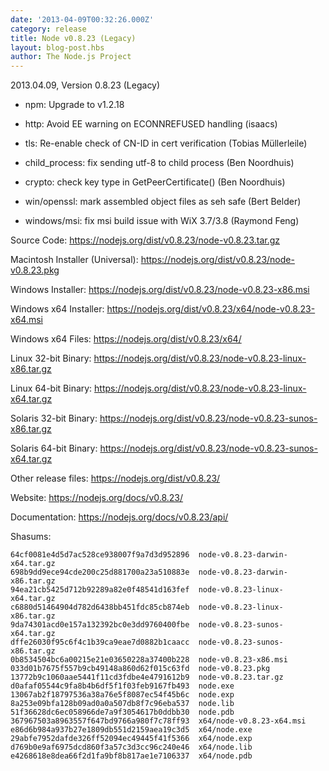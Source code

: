 ```yaml
---
date: '2013-04-09T00:32:26.000Z'
category: release
title: Node v0.8.23 (Legacy)
layout: blog-post.hbs
author: The Node.js Project
---
```


2013.04.09, Version 0.8.23 (Legacy)

- npm: Upgrade to v1.2.18

- http: Avoid EE warning on ECONNREFUSED handling (isaacs)

- tls: Re-enable check of CN-ID in cert verification (Tobias Müllerleile)

- child_process: fix sending utf-8 to child process (Ben Noordhuis)

- crypto: check key type in GetPeerCertificate() (Ben Noordhuis)

- win/openssl: mark assembled object files as seh safe (Bert Belder)

- windows/msi: fix msi build issue with WiX 3.7/3.8 (Raymond Feng)

Source Code: https://nodejs.org/dist/v0.8.23/node-v0.8.23.tar.gz

Macintosh Installer (Universal): https://nodejs.org/dist/v0.8.23/node-v0.8.23.pkg

Windows Installer: https://nodejs.org/dist/v0.8.23/node-v0.8.23-x86.msi

Windows x64 Installer: https://nodejs.org/dist/v0.8.23/x64/node-v0.8.23-x64.msi

Windows x64 Files: https://nodejs.org/dist/v0.8.23/x64/

Linux 32-bit Binary: https://nodejs.org/dist/v0.8.23/node-v0.8.23-linux-x86.tar.gz

Linux 64-bit Binary: https://nodejs.org/dist/v0.8.23/node-v0.8.23-linux-x64.tar.gz

Solaris 32-bit Binary: https://nodejs.org/dist/v0.8.23/node-v0.8.23-sunos-x86.tar.gz

Solaris 64-bit Binary: https://nodejs.org/dist/v0.8.23/node-v0.8.23-sunos-x64.tar.gz

Other release files: https://nodejs.org/dist/v0.8.23/

Website: https://nodejs.org/docs/v0.8.23/

Documentation: https://nodejs.org/docs/v0.8.23/api/

Shasums:

```
64cf0081e4d5d7ac528ce938007f9a7d3d952896  node-v0.8.23-darwin-x64.tar.gz
698b9dd9ece94cde200c25d881700a23a510883e  node-v0.8.23-darwin-x86.tar.gz
94ea21cb5425d712b92289a82e0f48541d163fef  node-v0.8.23-linux-x64.tar.gz
c6880d51464904d782d6438bb451fdc85cb874eb  node-v0.8.23-linux-x86.tar.gz
9da74301acd0e157a132392bc0e3dd9760400fbe  node-v0.8.23-sunos-x64.tar.gz
dffe26030f95c6f4c1b39ca9eae7d0882b1caacc  node-v0.8.23-sunos-x86.tar.gz
0b8534504bc6a00215e21e03650228a37400b228  node-v0.8.23-x86.msi
033d01b7675f557b9cb49148a860d62f015c63fd  node-v0.8.23.pkg
13772b9c1060aae5441f11cd3fdbe4e4791612b9  node-v0.8.23.tar.gz
d0afaf05544c9fa8b4b6df5f1f03feb9167fb493  node.exe
13067ab2f18797536a38a76e5f8087ec54f45b6c  node.exp
8a253e09bfa128b09ad0a0a507db8f7c96eba537  node.lib
51f36628dc6ec058966de7a9f3054617b0ddbb30  node.pdb
367967503a8963557f647bd9766a980f7c78ff93  x64/node-v0.8.23-x64.msi
e86d6b984a937b27e1809db551d2159aea19c3d5  x64/node.exe
29abfe7952dafde326ff52094ec49445f41f5366  x64/node.exp
d769b0e9af6975dcd860f3a57c3d3cc96c240e46  x64/node.lib
e4268618e8dea66f2d1fa9bf8b817ae1e7106337  x64/node.pdb
```

